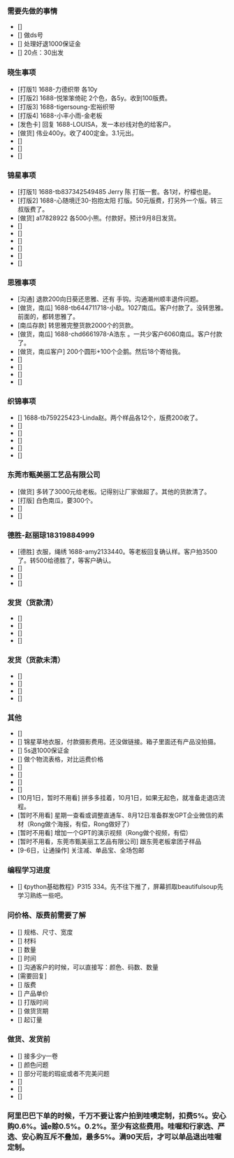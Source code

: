### 需要先做的事情
- [] 
- [] 做ds号
- [] 处理好退1000保证金
- [] 20点：30出发

### 晓生事项
- [打版1] 1688-力德织带 各10y
- [打版2] 1688-悦笨笨倚砣 2个色，各5y。收到100版费。 
- [打版3] 1688-tigersoung-宏裕织带 
- [打版4] 1688-小丰小雨-金老板
- [发色卡] 回复 1688-LOUISA，发一本纱线对色的给客户。
- [做货] 伟业400y。收了400定金。3.1元出。 
- [] 
- [] 
- [] 

### 锦星事项
- [打版1] 1688-tb837342549485 Jerry 陈 打版一套。各1对，柠檬也是。
- [打版2] 1688-心随境迁30-抱抱太阳 打版。50元版费，打另外一个版。转三叔版费了。
- [做货] a17828922 各500小熊。付款好。预计9月8日发货。 
- [] 
- [] 
- [] 
- [] 
- [] 
- [] 

### 思雅事项
- [沟通] 退款200向日葵还思雅、还有 手钩。沟通潮州顺丰退件问题。
- [做货，南瓜] 1688-tb644711718-小镹。1027南瓜。客户付款了。没转思雅。前面的，都转思雅了。
- [南瓜存款] 转思雅完整货款2000个的货款。
- [做货，南瓜] 1688-chd6661978-A浩东 。一共少客户6060南瓜。客户付款了。
- [做货，南瓜客户] 200个圆形+100个企鹅。然后18个寄给我。 
- [] 
- [] 
- [] 
- [] 




### 织锦事项
- [] 1688-tb759225423-Linda赵。两个样品各12个，版费200收了。
- [] 
- [] 
- [] 
- [] 
- [] 



### 东莞市甄美丽工艺品有限公司
- [做货] 多转了3000元给老板。记得别让厂家做超了。其他的货款清了。
- [打版] 白色南瓜，要300个。 
- [] 
- [] 


### 德胜-赵丽琼18319884999
- [德胜] 衣服，绳绣 1688-amy2133440。等老板回复确认样。客户拍3500了。转500给德胜了，等客户确认。
- [] 
- [] 
- [] 


### 发货（货款清）
- [] 
- [] 
- [] 
- [] 


### 发货（货款未清）
- [] 
- [] 
- [] 
- [] 



### 其他
- [] 
- [] 锦星草地衣服，付款摄影费用。还没做链接。箱子里面还有产品没拍摄。
- [] 5s退1000保证金
- [] 做个物流表格，对比运费价格
- [] 
- [] 
- [] 
- [] 
- [10月1日，暂时不用看] 拼多多挂着，10月1日，如果无起色，就准备走退店流程。
- [暂时不用看] 星期一查看或调整直通车、8月12日准备群发GPT企业微信的素材（Rong做个海报，有偿，Rong做好了）
- [暂时不用看] 增加一个GPT的演示视频（Rong做个视频，有偿）
- [暂时不用看，东莞市甄美丽工艺品有限公司] 跟东莞老板拿团子样品
- [9-6日，让通操作] 关注减、单品宝、全场包邮




















### 编程学习进度
- [] 《python基础教程》P315 334。先不往下推了，屏幕抓取beautifulsoup先学习熟练一些吧。



### 问价格、版费前需要了解
- [] 规格、尺寸、宽度
- [] 材料
- [] 数量
- [] 时间
- [] 沟通客户的时候，可以直接写：颜色、码数、数量
- [需要回复] 
- [] 版费
- [] 产品单价
- [] 打版时间
- [] 做货货期
- [] 起订量



### 做货、发货前
- [] 接多少y一卷
- [] 颜色问题
- [] 部分可能的瑕疵或者不完美问题
- []
- [] 
- []




### 阿里巴巴下单的时候，千万不要让客户拍到哇噢定制，扣费5%。安心购0.6%。诚e赊0.5%。0.2%。至少有这些费用。哇喔和行家选、严选、安心购互斥不叠加，最多5%。满90天后，才可以单品退出哇喔定制。